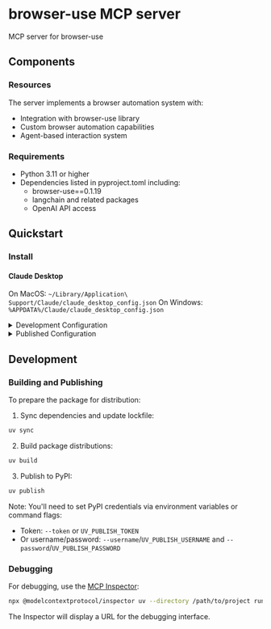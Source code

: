 # browser-use MCP server

MCP server for browser-use

## Components

### Resources

The server implements a browser automation system with:
- Integration with browser-use library
- Custom browser automation capabilities
- Agent-based interaction system

### Requirements

- Python 3.11 or higher
- Dependencies listed in pyproject.toml including:
  - browser-use==0.1.19
  - langchain and related packages
  - OpenAI API access

## Quickstart

### Install

#### Claude Desktop

On MacOS: `~/Library/Application\ Support/Claude/claude_desktop_config.json`
On Windows: `%APPDATA%/Claude/claude_desktop_config.json`

<details>
  <summary>Development Configuration</summary>

```json
"mcpServers": {
    "mcp_server_browser_use": {
      "command": "uv",
      "args": [
        "--directory",
        "/path/to/mcp-server-browser-use",
        "run",
        "mcp_server_browser_use"
      ]
    }
}
```
</details>

<details>
  <summary>Published Configuration</summary>

```json
"mcpServers": {
    "browser": {
      "command": "uvx",
      "args": [
        "browser"
      ]
    }
}
```
</details>

## Development

### Building and Publishing

To prepare the package for distribution:

1. Sync dependencies and update lockfile:
```bash
uv sync
```

2. Build package distributions:
```bash
uv build
```

3. Publish to PyPI:
```bash
uv publish
```

Note: You'll need to set PyPI credentials via environment variables or command flags:
- Token: `--token` or `UV_PUBLISH_TOKEN`
- Or username/password: `--username`/`UV_PUBLISH_USERNAME` and `--password`/`UV_PUBLISH_PASSWORD`

### Debugging

For debugging, use the [MCP Inspector](https://github.com/modelcontextprotocol/inspector):

```bash
npx @modelcontextprotocol/inspector uv --directory /path/to/project run mcp_server_browser_use
```

The Inspector will display a URL for the debugging interface.
